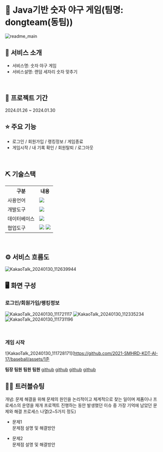# 📎 Java기반 숫자 야구 게임(팀명: dongteam(동팀))
![readme_main](https://github.com/2021-SMHRD-KDT-AI-17/baseball/assets/157410342/9ec2d845-736d-4c43-8e87-a0f6768df783)


## 👀 서비스 소개
* 서비스명:  숫자 야구 게임
* 서비스설명: 랜덤 세자리 숫자 맞추기
<br>

## 📅 프로젝트 기간
2024.01.26 ~ 2024.01.30
<br>

## ⭐ 주요 기능
* 로그인 / 회원가입 / 랭킹정보 / 게임종료 
* 게임시작 / 내 기록 확인 / 회원탈퇴 / 로그아웃


<br>

## ⛏ 기술스택
<table>
    <tr>
        <th>구분</th>
        <th>내용</th>
    </tr>
    <tr>
        <td>사용언어</td>
        <td>
            <img src="https://img.shields.io/badge/Java-007396?style=for-the-badge&logo=java&logoColor=white"/>
        </td>
    </tr>
    <tr>
        <td>개발도구</td>
        <td>
            <img src="https://img.shields.io/badge/Eclipse-2C2255?style=for-the-badge&logo=Eclipse&logoColor=white"/>
        </td>
    </tr>
    <tr>
        <td>데이터베이스</td>
        <td>
            <img src="https://img.shields.io/badge/Oracle 11g-F80000?style=for-the-badge&logo=Oracle&logoColor=white"/>
        </td>
    </tr>
    <tr>
        <td>협업도구</td>
        <td>
            <img src="https://img.shields.io/badge/Git-F05032?style=for-the-badge&logo=Git&logoColor=white"/>
            <img src="https://img.shields.io/badge/GitHub-181717?style=for-the-badge&logo=GitHub&logoColor=white"/>
        </td>
    </tr>
</table>


<br>

## ⚙ 서비스 흐름도
![KakaoTalk_20240130_112639944](https://github.com/2021-SMHRD-KDT-AI-17/baseball/assets/157410342/1364e154-1906-450f-a02b-b28793d7d549)
<br>


## 🖥 화면 구성

### 로그인/회원가입/랭킹정보
![KakaoTalk_20240130_111721117](https://github.com/2021-SMHRD-KDT-AI-17/baseball/assets/157410342/27e70021-700d-43f2-a9b0-ba5a69dbe703)
![KakaoTalk_20240130_112335234](https://github.com/2021-SMHRD-KDT-AI-17/baseball/assets/157410342/d78d65df-1703-4157-a3c7-db27e9dbd40f)
![KakaoTalk_20240130_111731196](https://github.com/2021-SMHRD-KDT-AI-17/baseball/assets/157410342/6d3e7e29-e4d6-4909-9740-e99f13f87811)

<br>

### 게임 시작
![KakaoTalk_20240130_111728171](https://github.com/2021-SMHRD-KDT-AI-17/baseball/assets/1준</strong></td>
  
  </tr>
  <tr>
    <td align="center"><b>팀장</b></td>
    <td align="center"><b>팀원</b></td>
    <td align="center"><b>팀원</b></td>
    <td align="center"><b>팀원</b></td>
    
  </tr>
  <tr>
    <td align="center"><a href="https://github.com/자신의username작성해주세요" target='_blank'>github</a></td>
    <td align="center"><a href="https://github.com/자신의username작성해주세요" target='_blank'>github</a></td>
    <td align="center"><a href="https://github.com/자신의username작성해주세요" target='_blank'>github</a></td>
    <td align="center"><a href="https://github.com/자신의username작성해주세요" target='_blank'>github</a></td>
   
  </tr>
</table>

## 🤾‍♂️ 트러블슈팅
개념: 문제 해결을 위해 문제의 원인을 논리적이고 체계적으로 찾는 일이며 제품이나 프로세스의 운영을 재개
프로젝트 진행하는 동안 발생했던 이슈 중 가장 기억에 남았던 문제와 해결 프로세스 나열(2~5가지 정도)
  
* 문제1<br>
 문제점 설명 및 해결방안
 
* 문제2<br>
 문제점 설명 및 해결방안

